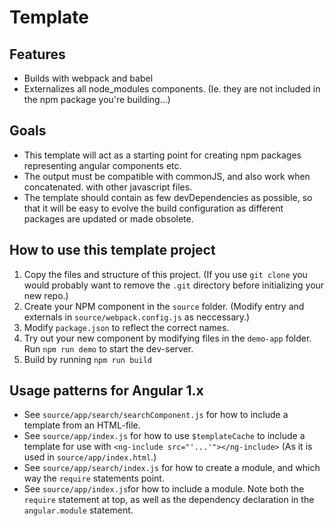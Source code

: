 # Template

## Features

- Builds with webpack and babel
- Externalizes all node_modules components. (Ie. they are not included in the npm package you're building...)

## Goals
- This template will act as a starting point for creating npm packages representing angular components etc.
- The output must be compatible with commonJS, and also work when concatenated. with other javascript files.
- The template should contain as few devDependencies as possible, so that it will be easy to evolve the build configuration as different packages are updated or made obsolete.

## How to use this template project

1. Copy the files and structure of this project. (If you use `git clone` you would probably want to remove the `.git` directory before initializing your new repo.)
2. Create your NPM component in the `source` folder. (Modify entry and externals in `source/webpack.config.js` as neccessary.)
3. Modify `package.json` to reflect the correct names.
4. Try out your new component by modifying files in the `demo-app` folder. Run `npm run demo` to start the dev-server.
5. Build by running `npm run build`

## Usage patterns for Angular 1.x

- See `source/app/search/searchComponent.js` for how to include a template from an HTML-file.
- See `source/app/index.js` for how to use `$templateCache` to include a template for use with `<ng-include src="'...'"></ng-include>` (As it is used in `source/app/index.html`.)
- See `source/app/search/index.js` for how to create a module, and which way the `require` statements point.
- See `source/app/index.js`for how to include a module. Note both the `require` statement at top, as well as the dependency declaration in the `angular.module` statement.